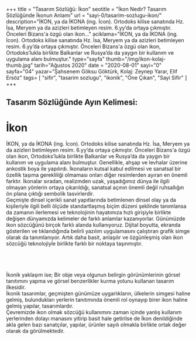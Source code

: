 +++
title = "Tasarım Sözlüğü: İkon"
seotitle = "İkon Nedir? Tasarım Sözlüğünde İkonun Anlamı"
url = "sayi-0/tasarim-sozlugu-ikon/"
description="İKON, ya da İKONA (ing. İcon). Ortodoks kilise sanatında Hz. İsa, Meryem ya da azizleri betimleyen resim.  6.yy’da ortaya çıkmıştır. Önceleri Bizans'a özgü olan ikon..."
aciklama="İKON, ya da İKONA (ing. İcon). Ortodoks kilise sanatında Hz. İsa, Meryem ya da azizleri betimleyen resim.  6.yy’da ortaya çıkmıştır. Önceleri Bizans'a özgü olan ikon, Ortodoks’lukla birlikte Balkanlar ve Rusya’da da yaygın bir kullanım ve uygulama alanı bulmuştur."
type="sayfa"
thumb="/img/ikon-kolaj-thumb.jpg"
tarih="Ağustos 2020"
date = "2020-08-01"
sayi="0"
sayfa="04"
yazar="Şahsenem Göksu Göktürk, Kolaj: Zeynep Yarar, Elif Ersöz"
tags= [
    "sifir", "tasarim sozlugu", "ikonik", "Öne Çıkan", "Sayi Sifir"
]
+++
<a href="/sayi-0/ekoloji-nedir-surdurulebilir-tasarim/" id="next"></a>
<div class="container">
<h2>Tasarım Sözlüğünde Ayın Kelimesi:</h2>
<h1>İkon</h1>
    <div class="row">
        <div class="col-md-4">
        İKON, ya da İKONA (ing. İcon). Ortodoks kilise sanatında Hz. İsa, Meryem ya da azizleri betimleyen resim.  6.yy’da ortaya çıkmıştır. Önceleri Bizans'a özgü olan ikon, Ortodoks’lukla birlikte Balkanlar ve Rusya’da da yaygın bir kullanım ve uygulama alanı bulmuştur. Genellikle, ahşap ve levhalar üzerine ankostik boya ile yapılırdı. İkonaların kutsal kabul edilmesi ve sanatsal bir özellik taşıma gerekliliği olmaması onları diğer resimlerden ayıran en önemli farktır. İkonalar sıradan, realizmden uzak, yaşadığımız dünya ile ilgili olmayan yönlerin ortaya çıkarıldığı, sanatsal açının önemli değil ruhsallığın ön plana çıktığı sembolik tasvirlerdir.
        </div>
        <div class="col-md-4"><img class="img-fluid" src="/img/ikon-kolaj-2.jpg" alt=""></div>
        <div class="col-md-4">
        Geçmişte dinsel içerikli sanat yapıtlarında betimlenen dinsel olay ya da kişileriyle ilgili belli ölçüde standartlaşmış biçim düzeni şeklinde tanımlansa da zamanın ilerlemesi ve teknolojinin hayatımıza hızlı girişiyle birlikte değişen dünyamızda kelimeler de farklı anlamlar kazanıyorlar. Günümüzde ikon sözcüğünü birçok farklı alanda kullanıyoruz. Dijital boyutta, ekranda gösterilen ve tıklandığında belirli yazılım uygulamasını çalıştıran grafik simge olarak da tanımlanıyor. Artık daha basit, anlaşılır ve özgünleşmiş olan ikon sözcüğü teknolojiyle birlikte farklı bir noktaya taşınmıştır.
        </div>
    </div>
    <div class="row">
        <div class="col-md-8"><img class="img-fluid" src="/img/ikon-kolaj.jpg" alt=""></div>
        <div class="col-md-4"><br><br><br><br>İkonik yaklaşım ise; Bir obje veya olgunun belirgin görünümlerinin görsel tanıtımını yapma ve görsel benzerlikler kurma yolunu kullanan tasarım ilkesidir.
            <br> İkonik tasarımlar, geçmişten günümüze uygarlıkların, ülkelerin simgesi haline gelmiş, bulundukları yerlerin tanıtımında önemli rol oynayıp birer ikon haline gelmiş yapılar, tasarımlardır.
         <br> Çevremizde ikon olmak sözcüğü kullanımını zaman içinde yanlış kullanım yerlerinden dolayı manasını yitirip basit hale getirilse de İkon denildiğinde akla gelen bazı sanatçılar, yapılar, ürünler sayılı olmakla birlikte ortak değer olarak da görülmektedir.      
        </div>
    </div>
   
</div>